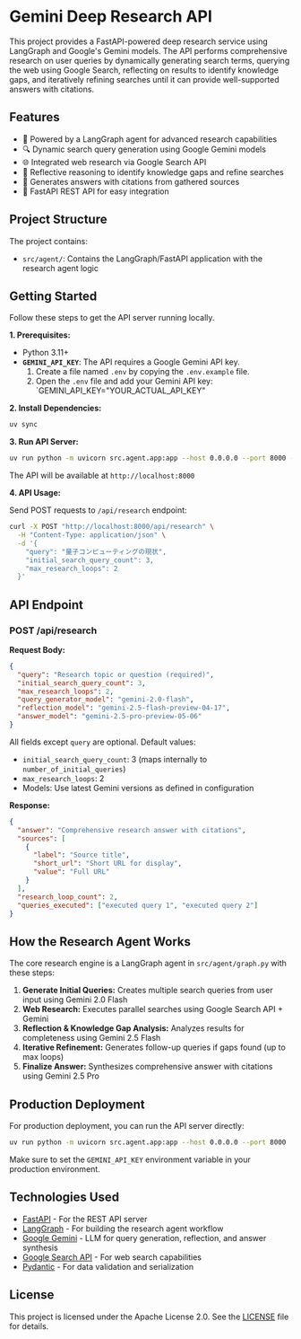 # Gemini Deep Research API

This project provides a FastAPI-powered deep research service using LangGraph and Google's Gemini models. The API performs comprehensive research on user queries by dynamically generating search terms, querying the web using Google Search, reflecting on results to identify knowledge gaps, and iteratively refining searches until it can provide well-supported answers with citations.

## Features

- 🧠 Powered by a LangGraph agent for advanced research capabilities
- 🔍 Dynamic search query generation using Google Gemini models
- 🌐 Integrated web research via Google Search API
- 🤔 Reflective reasoning to identify knowledge gaps and refine searches
- 📄 Generates answers with citations from gathered sources
- 🚀 FastAPI REST API for easy integration

## Project Structure

The project contains:

-   `src/agent/`: Contains the LangGraph/FastAPI application with the research agent logic

## Getting Started

Follow these steps to get the API server running locally.

**1. Prerequisites:**

-   Python 3.11+
-   **`GEMINI_API_KEY`**: The API requires a Google Gemini API key.
    1.  Create a file named `.env` by copying the `.env.example` file.
    2.  Open the `.env` file and add your Gemini API key: `GEMINI_API_KEY="YOUR_ACTUAL_API_KEY"

**2. Install Dependencies:**

```bash
uv sync
```

**3. Run API Server:**

```bash
uv run python -m uvicorn src.agent.app:app --host 0.0.0.0 --port 8000 --reload
```

The API will be available at `http://localhost:8000`

**4. API Usage:**

Send POST requests to `/api/research` endpoint:

```bash
curl -X POST "http://localhost:8000/api/research" \
  -H "Content-Type: application/json" \
  -d '{
    "query": "量子コンピューティングの現状",
    "initial_search_query_count": 3,
    "max_research_loops": 2
  }'
```

## API Endpoint

### POST /api/research

**Request Body:**
```json
{
  "query": "Research topic or question (required)",
  "initial_search_query_count": 3,
  "max_research_loops": 2,
  "query_generator_model": "gemini-2.0-flash",
  "reflection_model": "gemini-2.5-flash-preview-04-17",
  "answer_model": "gemini-2.5-pro-preview-05-06"
}
```

All fields except `query` are optional. Default values:
- `initial_search_query_count`: 3 (maps internally to `number_of_initial_queries`)
- `max_research_loops`: 2
- Models: Use latest Gemini versions as defined in configuration

**Response:**
```json
{
  "answer": "Comprehensive research answer with citations",
  "sources": [
    {
      "label": "Source title",
      "short_url": "Short URL for display", 
      "value": "Full URL"
    }
  ],
  "research_loop_count": 2,
  "queries_executed": ["executed query 1", "executed query 2"]
}
```

## How the Research Agent Works

The core research engine is a LangGraph agent in `src/agent/graph.py` with these steps:

1.  **Generate Initial Queries:** Creates multiple search queries from user input using Gemini 2.0 Flash
2.  **Web Research:** Executes parallel searches using Google Search API + Gemini
3.  **Reflection & Knowledge Gap Analysis:** Analyzes results for completeness using Gemini 2.5 Flash
4.  **Iterative Refinement:** Generates follow-up queries if gaps found (up to max loops)
5.  **Finalize Answer:** Synthesizes comprehensive answer with citations using Gemini 2.5 Pro

## Production Deployment

For production deployment, you can run the API server directly:

```bash
uv run python -m uvicorn src.agent.app:app --host 0.0.0.0 --port 8000
```

Make sure to set the `GEMINI_API_KEY` environment variable in your production environment.

## Technologies Used

- [FastAPI](https://fastapi.tiangolo.com/) - For the REST API server
- [LangGraph](https://github.com/langchain-ai/langgraph) - For building the research agent workflow
- [Google Gemini](https://ai.google.dev/models/gemini) - LLM for query generation, reflection, and answer synthesis
- [Google Search API](https://developers.google.com/custom-search) - For web search capabilities
- [Pydantic](https://pydantic.dev/) - For data validation and serialization

## License

This project is licensed under the Apache License 2.0. See the [LICENSE](LICENSE) file for details. 